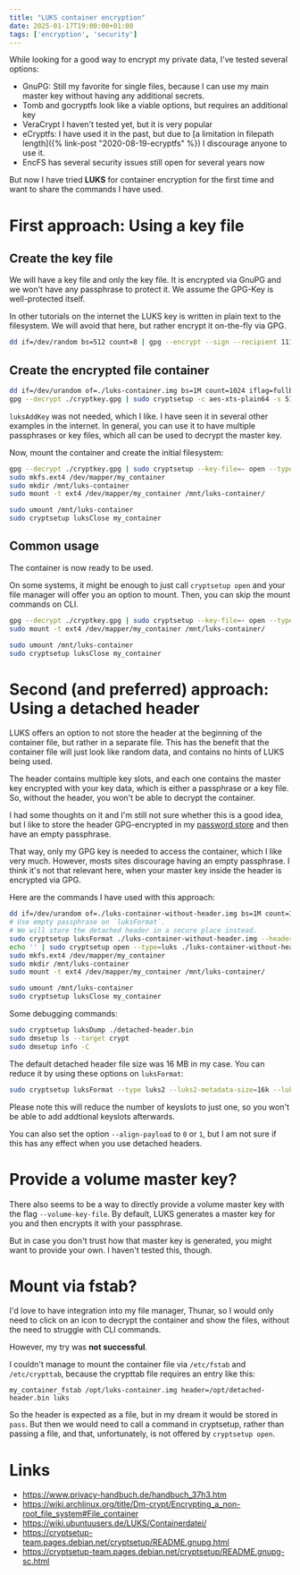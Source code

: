 ```yaml
---
title: "LUKS container encryption"
date: 2025-01-17T19:00:00+01:00
tags: ['encryption', 'security']
---
```


While looking for a good way to encrypt my private data,
I've tested several options:

- GnuPG: Still my favorite for single files,
  because I can use my main master key without having any additional secrets.
- Tomb and gocryptfs look like a viable options, but requires an additional key
- VeraCrypt I haven't tested yet, but it is very popular
- eCryptfs: I have used it in the past, but due to
  [a limitation in filepath length]({% link-post "2020-08-19-ecryptfs" %})
  I discourage anyone to use it.
- EncFS has several security issues still open for several years now

But now I have tried **LUKS** for container encryption for the first time
and want to share the commands I have used.

# First approach: Using a key file

## Create the key file

We will have a key file and only the key file.
It is encrypted via GnuPG and we won't have any passphrase to protect it.
We assume the GPG-Key is well-protected itself.

In other tutorials on the internet the LUKS key is written in plain text to the filesystem.
We will avoid that here, but rather encrypt it on-the-fly via GPG.

```bash
dd if=/dev/random bs=512 count=8 | gpg --encrypt --sign --recipient 1111111190ABCDEF1234567890ABCDEF11111111 --output ./cryptkey.gpg
```

## Create the encrypted file container

```bash
dd if=/dev/urandom of=./luks-container.img bs=1M count=1024 iflag=fullblock
gpg --decrypt ./cryptkey.gpg | sudo cryptsetup -c aes-xts-plain64 -s 512 -h sha512 -y --key-file=- luksFormat ./luks-container.img
```

`luksAddKey` was not needed, which I like. I have seen it in several other examples in the internet.
In general, you can use it to have multiple passphrases or key files, which all can be used to
decrypt the master key.

Now, mount the container and create the initial filesystem:

```bash
gpg --decrypt ./cryptkey.gpg | sudo cryptsetup --key-file=- open --type=luks ./luks-container.img my_container
sudo mkfs.ext4 /dev/mapper/my_container
sudo mkdir /mnt/luks-container
sudo mount -t ext4 /dev/mapper/my_container /mnt/luks-container/

sudo umount /mnt/luks-container
sudo cryptsetup luksClose my_container
```

## Common usage

The container is now ready to be used.

On some systems, it might be enough to just call `cryptsetup open` and your file manager will offer you an option to mount.
Then, you can skip the mount commands on CLI.

```bash
gpg --decrypt ./cryptkey.gpg | sudo cryptsetup --key-file=- open --type=luks ./luks-container.img my_container
sudo mount -t ext4 /dev/mapper/my_container /mnt/luks-container/
```

```bash
sudo umount /mnt/luks-container
sudo cryptsetup luksClose my_container
```

# Second (and preferred) approach: Using a detached header

LUKS offers an option to not store the header at the beginning of the container file,
but rather in a separate file.
This has the benefit that the container file will just look like random data,
and contains no hints of LUKS being used.

The header contains multiple key slots, and each one contains the master key encrypted
with your key data, which is either a passphrase or a key file.
So, without the header, you won't be able to decrypt the container.

I had some thoughts on it and I'm still not sure whether this is a good idea,
but I like to store the header GPG-encrypted in my [password store](https://www.passwordstore.org/)
and then have an empty passphrase.

That way, only my GPG key is needed to access the container, which I like very much.
However, mosts sites discourage having an empty passphrase.
I think it's not that relevant here, when your master key inside the header is encrypted via GPG.

Here are the commands I have used with this approach:

```bash
dd if=/dev/urandom of=./luks-container-without-header.img bs=1M count=1024 iflag=fullblock
# Use empty passphrase on `luksFormat`.
# We will store the detached header in a secure place instead.
sudo cryptsetup luksFormat ./luks-container-without-header.img --header=detached-header.bin
echo '' | sudo cryptsetup open --type=luks ./luks-container-without-header.img my_container --header=detached-header.bin
sudo mkfs.ext4 /dev/mapper/my_container
sudo mkdir /mnt/luks-container
sudo mount -t ext4 /dev/mapper/my_container /mnt/luks-container/

sudo umount /mnt/luks-container
sudo cryptsetup luksClose my_container
```

Some debugging commands:

```bash
sudo cryptsetup luksDump ./detached-header.bin
sudo dmsetup ls --target crypt
sudo dmsetup info -C
```

The default detached header file size was 16 MB in my case.
You can reduce it by using these options on `luksFormat`:

```bash
sudo cryptsetup luksFormat --type luks2 --luks2-metadata-size=16k --luks2-keyslots-size=256k ./luks-container-without-header.img --header=detached-header.bin
```

Please note this will reduce the number of keyslots to just one,
so you won't be able to add addtional keyslots afterwards.

You can also set the option `--align-payload` to `0` or `1`,
but I am not sure if this has any effect when you use detached headers.

# Provide a volume master key?

There also seems to be a way to directly provide a volume master key with the flag `--volume-key-file`.
By default, LUKS generates a master key for you and then encrypts it with your passphrase.

But in case you don't trust how that master key is generated, you might want to provide your own.
I haven't tested this, though.

# Mount via fstab?

I'd love to have integration into my file manager, Thunar, so I would
only need to click on an icon to decrypt the container and show the files,
without the need to struggle with CLI commands.

However, my try was **not successful**.

I couldn't manage to mount the container file via `/etc/fstab` and `/etc/crypttab`,
because the crypttab file requires an entry like this:

```{data-filename=/etc/crypttab}
my_container_fstab /opt/luks-container.img header=/opt/detached-header.bin luks
```

So the header is expected as a file, but in my dream it would be stored in `pass`.
But then we would need to call a command in cryptsetup, rather than passing a file, and that, unfortunately, is not offered by `cryptsetup open`.

# Links

- <https://www.privacy-handbuch.de/handbuch_37h3.htm>
- <https://wiki.archlinux.org/title/Dm-crypt/Encrypting_a_non-root_file_system#File_container>
- <https://wiki.ubuntuusers.de/LUKS/Containerdatei/>
- <https://cryptsetup-team.pages.debian.net/cryptsetup/README.gnupg.html>
- <https://cryptsetup-team.pages.debian.net/cryptsetup/README.gnupg-sc.html>
